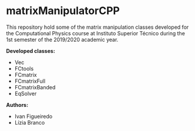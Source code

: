 # matrixManipulatorCPP

This repository hold some of the matrix manipulation classes developed for the Computational Physics course at Instituto Superior Técnico 
during the 1st semester of the 2019/2020 academic year.

**Developed classes:**
  
- Vec
- FCtools
- FCmatrix
- FCmatrixFull
- FCmatrixBanded
- EqSolver


**Authors:**

- Ivan Figueiredo
- Lízia Branco

